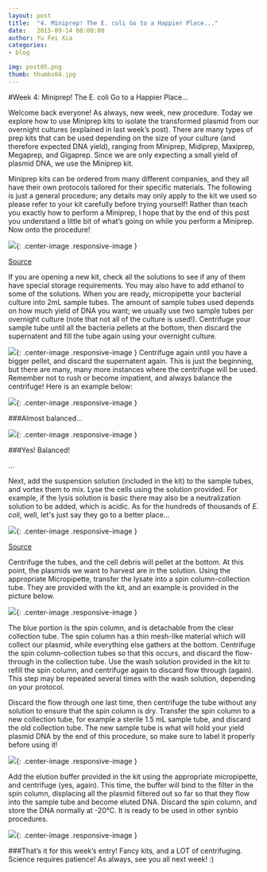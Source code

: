 ```yaml
---
layout: post
title:  "4. Miniprep! The E. coli Go to a Happier Place..."
date:   2015-09-14 08:00:00
author: Yu Fei Xia
categories: 
- blog

img: post05.png
thumb: thumbs04.jpg
---
```


#Week 4: Miniprep! The E. coli Go to a Happier Place...

Welcome back everyone! As always, new week, new procedure. Today we explore how to use Miniprep kits to isolate the transformed plasmid from our overnight cultures (explained in last week’s post). There are many types of prep kits that can be used depending on the size of your culture (and therefore expected DNA yield), ranging from Miniprep, Midiprep, Maxiprep, Megaprep, and Gigaprep. Since we are only expecting a small yield of plasmid DNA, we use the Miniprep kit. 

Miniprep kits can be ordered from many different companies, and they all have their own protocols tailored for their specific materials. The following is just a general procedure; any details may only apply to the kit we used so please refer to your kit carefully before trying yourself! Rather than teach you exactly how to perform a Miniprep, I hope that by the end of this post you understand a little bit of what’s going on while you perform a Miniprep. Now onto the procedure!

![](https://scontent-lga1-1.xx.fbcdn.net/hphotos-xpt1/v/t1.0-9/12011325_1096402350384893_9196166610629623480_n.jpg?oh=7b2d327c0c2324b394047bec28437b22&oe=56A5FEC4){: .center-image .responsive-image }

[Source](http://2014.igem.org/Team:Macquarie_Australia/WetLab/Protocols/PlasmidPreps)

If you are opening a new kit, check all the solutions to see if any of them have special storage requirements. You may also have to add ethanol to some of the solutions. When you are ready, micropipette your bacterial culture into 2mL sample tubes. The amount of sample tubes used depends on how much yield of DNA you want; we usually use two sample tubes per overnight culture (note that not all of the culture is used!). Centrifuge your sample tube until all the bacteria pellets at the bottom, then discard the supernatent and fill the tube again using your overnight culture.

![](https://scontent-lga1-1.xx.fbcdn.net/hphotos-xfp1/v/t1.0-9/12019893_1096402380384890_3395495326714194356_n.jpg?oh=3b73c73a25b9565b4ee3c09dab978865&oe=56AB8131){: .center-image .responsive-image }
Centrifuge again until you have a bigger pellet, and discard the supernatent again. This is just the beginning, but there are many, many more instances where the centrifuge will be used. Remember not to rush or become impatient, and always balance the centrifuge! Here is an example below:

![](https://scontent-lga1-1.xx.fbcdn.net/hphotos-xpf1/v/t1.0-9/12019968_1096402373718224_2812008222980656745_n.jpg?oh=93e6ce15996737b72626e466b7fad157&oe=566E7FF1){: .center-image .responsive-image }

###Almost balanced…



![](https://scontent-lga1-1.xx.fbcdn.net/hphotos-xlf1/v/t1.0-9/11990693_1096402347051560_9029661625306976012_n.jpg?oh=6561fff517924c78dbed0baa4f3475b1&oe=569FB362){: .center-image .responsive-image }

###Yes! Balanced!

...

Next, add the suspension solution (included in the kit) to the sample tubes, and vortex them to mix. Lyse the cells using the solution provided. For example, if the lysis solution is basic there may also be a neutralization solution to be added, which is acidic. As for the hundreds of thousands of *E. coli*, well, let's just say they go to a better place…

![](https://scontent-lga1-1.xx.fbcdn.net/hphotos-xaf1/v/t1.0-9/12004116_1096402303718231_4626216800280791619_n.jpg?oh=f9b523bca4a5c304ae9fdea0113466b5&oe=56A4F242){: .center-image .responsive-image }

[Source](http://parts.igem.org/Help:3A_Assembly_Kit/Miniprep)


Centrifuge the tubes, and the cell debris will pellet at the bottom. At this point, the plasmids we want to harvest are in the solution. Using the appropriate Micropipette, transfer the lysate into a spin column-collection tube. They are provided with the kit, and an example is provided in the picture below.
 
![](https://scontent-lga1-1.xx.fbcdn.net/hphotos-xpf1/v/t1.0-9/11149566_1096402310384897_925219421324154591_n.jpg?oh=2b6d59c32e406ca687da90038ce4cb8b&oe=56650E5C){: .center-image .responsive-image }

The blue portion is the spin column, and is detachable from the clear collection tube. The spin column has a thin mesh-like material which will collect our plasmid, while everything else gathers at the bottom. Centrifuge the spin column-collection tubes so that this occurs, and discard the flow-through in the collection tube. Use the wash solution provided in the kit to refill the spin column, and centrifuge again to discard flow through (again). This step may be repeated several times with the wash solution, depending on your protocol.

Discard the flow through one last time, then centrifuge the tube without any solution to ensure that the spin column is dry. Transfer the spin column to a new collection tube, for example a sterile 1.5 mL sample tube, and discard the old collection tube. The new sample tube is what will hold your yield plasmid DNA by the end of this procedure, so make sure to label it properly before using it!

![](https://scontent-lga1-1.xx.fbcdn.net/hphotos-xpt1/v/t1.0-9/12004142_1096402330384895_5513117510031604520_n.jpg?oh=1ff75bda8fa6a0037b181e88bd0980d4&oe=5675FE7F){: .center-image .responsive-image }

Add the elution buffer provided in the kit using the appropriate micropipette, and centrifuge (yes, again). This time, the buffer will bind to the filter in the spin column, displacing all the plasmid filtered out so far so that they flow into the sample tube and become eluted DNA. Discard the spin column, and store the DNA normally at -20°C. It is ready to be used in other synbio procedures.

![](https://scontent-lga1-1.xx.fbcdn.net/hphotos-xpf1/v/t1.0-9/11993289_1096402317051563_5921566467097338136_n.jpg?oh=74e478def895382710cda8be50f058cc&oe=566CABA7){: .center-image .responsive-image }

###That’s it for this week’s entry! Fancy kits, and a LOT of centrifuging. Science requires patience! As always, see you all next week! :)
